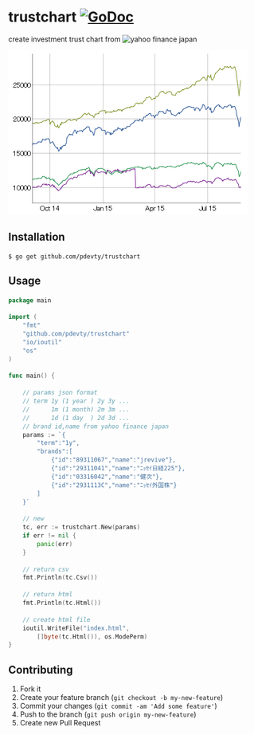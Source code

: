 # trustchart [![GoDoc](https://godoc.org/github.com/pdevty/trustchart?status.svg)](https://godoc.org/github.com/pdevty/trustchart)

create investment trust chart from ![yahoo finance japan](http://apl.morningstar.co.jp/webasp/yahoo-fund/fund/index.aspx)

![chart](https://github.com/pdevty/trustchart/blob/master/chart.png)

## Installation

    $ go get github.com/pdevty/trustchart

## Usage

```go
package main

import (
	"fmt"
	"github.com/pdevty/trustchart"
	"io/ioutil"
	"os"
)

func main() {

	// params json format
	// term 1y (1 year ) 2y 3y ...
	//      1m (1 month) 2m 3m ...
	//      1d (1 day  ) 2d 3d ...
	// brand id,name from yahoo finance japan
	params := `{
		"term":"1y",
		"brands":[
			{"id":"89311067","name":"jrevive"},
			{"id":"29311041","name":"ﾆｯｾｲ日経225"},
			{"id":"03316042","name":"健次"},
			{"id":"2931113C","name":"ﾆｯｾｲ外国株"}
		]
	}`

	// new
	tc, err := trustchart.New(params)
	if err != nil {
		panic(err)
	}

	// return csv
	fmt.Println(tc.Csv())

	// return html
	fmt.Println(tc.Html())

	// create html file
	ioutil.WriteFile("index.html",
		[]byte(tc.Html()), os.ModePerm)
}
```

## Contributing

1. Fork it
2. Create your feature branch (`git checkout -b my-new-feature`)
3. Commit your changes (`git commit -am 'Add some feature'`)
4. Push to the branch (`git push origin my-new-feature`)
5. Create new Pull Request
